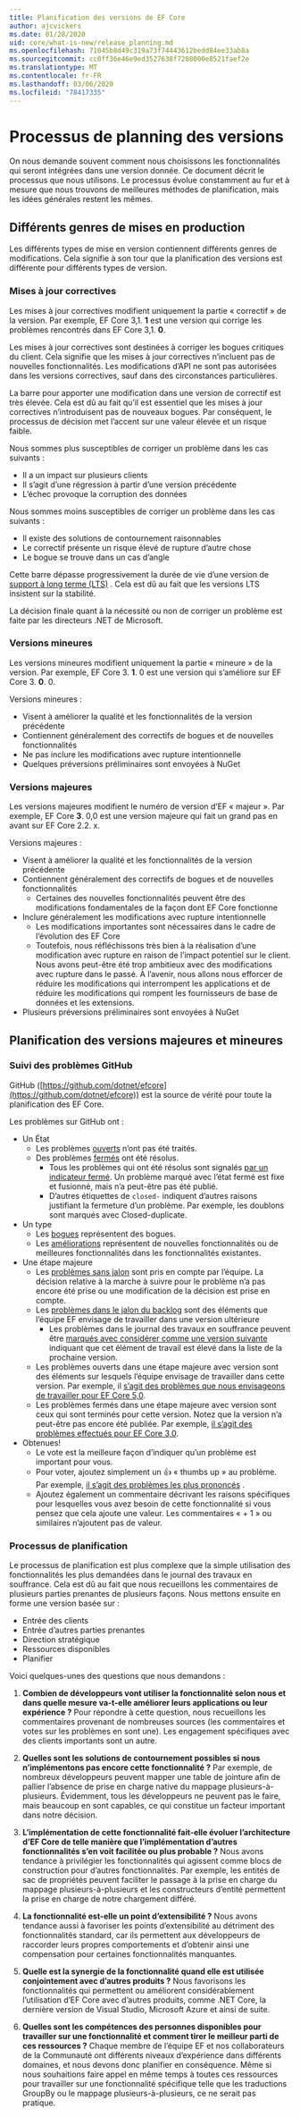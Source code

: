 ```yaml
---
title: Planification des versions de EF Core
author: ajcvickers
ms.date: 01/28/2020
uid: core/what-is-new/release_planning.md
ms.openlocfilehash: 71045b8d49c319a73f74443612bedd84ee33ab8a
ms.sourcegitcommit: cc0ff36e46e9ed3527638f7208000e8521faef2e
ms.translationtype: MT
ms.contentlocale: fr-FR
ms.lasthandoff: 03/06/2020
ms.locfileid: "78417335"
---
```

# <a name="release-planning-process"></a>Processus de planning des versions

On nous demande souvent comment nous choisissons les fonctionnalités qui seront intégrées dans une version donnée.
Ce document décrit le processus que nous utilisons.
Le processus évolue constamment au fur et à mesure que nous trouvons de meilleures méthodes de planification, mais les idées générales restent les mêmes.

## <a name="different-kinds-of-releases"></a>Différents genres de mises en production

Les différents types de mise en version contiennent différents genres de modifications.
Cela signifie à son tour que la planification des versions est différente pour différents types de version.

### <a name="patch-releases"></a>Mises à jour correctives

Les mises à jour correctives modifient uniquement la partie « correctif » de la version.
Par exemple, EF Core 3,1. **1** est une version qui corrige les problèmes rencontrés dans EF Core 3,1. **0**.

Les mises à jour correctives sont destinées à corriger les bogues critiques du client.
Cela signifie que les mises à jour correctives n’incluent pas de nouvelles fonctionnalités.
Les modifications d’API ne sont pas autorisées dans les versions correctives, sauf dans des circonstances particulières.

La barre pour apporter une modification dans une version de correctif est très élevée.
Cela est dû au fait qu’il est essentiel que les mises à jour correctives n’introduisent pas de nouveaux bogues.
Par conséquent, le processus de décision met l’accent sur une valeur élevée et un risque faible.

Nous sommes plus susceptibles de corriger un problème dans les cas suivants :
  * Il a un impact sur plusieurs clients
  * Il s’agit d’une régression à partir d’une version précédente
  * L’échec provoque la corruption des données

Nous sommes moins susceptibles de corriger un problème dans les cas suivants :
  * Il existe des solutions de contournement raisonnables
  * Le correctif présente un risque élevé de rupture d’autre chose
  * Le bogue se trouve dans un cas d’angle

Cette barre dépasse progressivement la durée de vie d’une version de [support à long terme (LTS)](https://dotnet.microsoft.com/platform/support/policy/dotnet-core) . Cela est dû au fait que les versions LTS insistent sur la stabilité.

La décision finale quant à la nécessité ou non de corriger un problème est faite par les directeurs .NET de Microsoft.

### <a name="minor-releases"></a>Versions mineures

Les versions mineures modifient uniquement la partie « mineure » de la version.
Par exemple, EF Core 3. **1**. 0 est une version qui s’améliore sur EF Core 3. **0**. 0.

Versions mineures :
* Visent à améliorer la qualité et les fonctionnalités de la version précédente
* Contiennent généralement des correctifs de bogues et de nouvelles fonctionnalités
* Ne pas inclure les modifications avec rupture intentionnelle
* Quelques préversions préliminaires sont envoyées à NuGet

### <a name="major-releases"></a>Versions majeures

Les versions majeures modifient le numéro de version d’EF « majeur ».
Par exemple, EF Core **3**. 0,0 est une version majeure qui fait un grand pas en avant sur EF Core 2.2. x.

Versions majeures :
* Visent à améliorer la qualité et les fonctionnalités de la version précédente
* Contiennent généralement des correctifs de bogues et de nouvelles fonctionnalités
  * Certaines des nouvelles fonctionnalités peuvent être des modifications fondamentales de la façon dont EF Core fonctionne
* Inclure généralement les modifications avec rupture intentionnelle
  * Les modifications importantes sont nécessaires dans le cadre de l’évolution des EF Core
  * Toutefois, nous réfléchissons très bien à la réalisation d’une modification avec rupture en raison de l’impact potentiel sur le client. Nous avons peut-être été trop ambitieux avec des modifications avec rupture dans le passé. À l’avenir, nous allons nous efforcer de réduire les modifications qui interrompent les applications et de réduire les modifications qui rompent les fournisseurs de base de données et les extensions.
* Plusieurs préversions préliminaires sont envoyées à NuGet

## <a name="planning-for-majorminor-releases"></a>Planification des versions majeures et mineures

### <a name="github-issue-tracking"></a>Suivi des problèmes GitHub

GitHub ([https://github.com/dotnet/efcore](https://github.com/dotnet/efcore)) est la source de vérité pour toute la planification des EF Core.

Les problèmes sur GitHub ont :

* Un État
  * Les problèmes [ouverts](https://github.com/dotnet/efcore/issues) n’ont pas été traités.
  * Des problèmes [fermés](https://github.com/dotnet/efcore/issues?q=is%3Aissue+is%3Aclosed) ont été résolus.
    * Tous les problèmes qui ont été résolus sont signalés [par un indicateur fermé](https://github.com/dotnet/efcore/issues?q=is%3Aissue+label%3Aclosed-fixed+is%3Aclosed). Un problème marqué avec l’état fermé est fixe et fusionné, mais n’a peut-être pas été publié.
    * D’autres étiquettes de `closed-` indiquent d’autres raisons justifiant la fermeture d’un problème. Par exemple, les doublons sont marqués avec Closed-duplicate.
* Un type
  * Les [bogues](https://github.com/dotnet/efcore/issues?q=is%3Aissue+is%3Aopen+label%3Atype-bug) représentent des bogues.
  * Les [améliorations](https://github.com/dotnet/efcore/issues?q=is%3Aissue+is%3Aopen+label%3Atype-enhancement) représentent de nouvelles fonctionnalités ou de meilleures fonctionnalités dans les fonctionnalités existantes.
* Une étape majeure
  * Les [problèmes sans jalon](https://github.com/dotnet/efcore/issues?q=is%3Aopen+is%3Aissue+no%3Amilestone) sont pris en compte par l’équipe. La décision relative à la marche à suivre pour le problème n’a pas encore été prise ou une modification de la décision est prise en compte.
  * Les [problèmes dans le jalon du backlog](https://github.com/dotnet/efcore/issues?q=is%3Aopen+is%3Aissue+milestone%3ABacklog) sont des éléments que l’équipe EF envisage de travailler dans une version ultérieure
    * Les problèmes dans le journal des travaux en souffrance peuvent être [marqués avec considérer comme une version suivante](https://github.com/dotnet/efcore/issues?q=is%3Aissue+is%3Aopen+label%3Aconsider-for-next-release) indiquant que cet élément de travail est élevé dans la liste de la prochaine version.
  * Les problèmes ouverts dans une étape majeure avec version sont des éléments sur lesquels l’équipe envisage de travailler dans cette version. Par exemple, il [s’agit des problèmes que nous envisageons de travailler pour EF Core 5,0](https://github.com/dotnet/efcore/issues?q=is%3Aopen+is%3Aissue+milestone%3A5.0.0).
  * Les problèmes fermés dans une étape majeure avec version sont ceux qui sont terminés pour cette version. Notez que la version n’a peut-être pas encore été publiée. Par exemple, [il s’agit des problèmes effectués pour EF Core 3,0](https://github.com/dotnet/efcore/issues?q=is%3Aissue+milestone%3A3.0.0+is%3Aclosed).
* Obtenues!
  * Le vote est la meilleure façon d’indiquer qu’un problème est important pour vous.
  * Pour voter, ajoutez simplement un 👍 « thumbs up » au problème. Par exemple, [il s’agit des problèmes les plus prononcés](https://github.com/dotnet/efcore/issues?q=is%3Aissue+is%3Aopen+sort%3Areactions-%2B1-desc) .
  * Ajoutez également un commentaire décrivant les raisons spécifiques pour lesquelles vous avez besoin de cette fonctionnalité si vous pensez que cela ajoute une valeur. Les commentaires « + 1 » ou similaires n’ajoutent pas de valeur.

### <a name="the-planning-process"></a>Processus de planification

Le processus de planification est plus complexe que la simple utilisation des fonctionnalités les plus demandées dans le journal des travaux en souffrance.
Cela est dû au fait que nous recueillons les commentaires de plusieurs parties prenantes de plusieurs façons.
Nous mettons ensuite en forme une version basée sur :

* Entrée des clients
* Entrée d’autres parties prenantes
* Direction stratégique
* Ressources disponibles
* Planifier

Voici quelques-unes des questions que nous demandons :

1. **Combien de développeurs vont utiliser la fonctionnalité selon nous et dans quelle mesure va-t-elle améliorer leurs applications ou leur expérience ?** Pour répondre à cette question, nous recueillons les commentaires provenant de nombreuses sources (les commentaires et votes sur les problèmes en sont une). Les engagement spécifiques avec des clients importants sont un autre.

2. **Quelles sont les solutions de contournement possibles si nous n’implémentons pas encore cette fonctionnalité ?** Par exemple, de nombreux développeurs peuvent mapper une table de jointure afin de pallier l’absence de prise en charge native du mappage plusieurs-à-plusieurs. Évidemment, tous les développeurs ne peuvent pas le faire, mais beaucoup en sont capables, ce qui constitue un facteur important dans notre décision.

3. **L’implémentation de cette fonctionnalité fait-elle évoluer l’architecture d’EF Core de telle manière que l’implémentation d’autres fonctionnalités s’en voit facilitée ou plus probable ?** Nous avons tendance à privilégier les fonctionnalités qui agissent comme blocs de construction pour d’autres fonctionnalités. Par exemple, les entités de sac de propriétés peuvent faciliter le passage à la prise en charge du mappage plusieurs-à-plusieurs et les constructeurs d’entité permettent la prise en charge de notre chargement différé.

4. **La fonctionnalité est-elle un point d’extensibilité ?** Nous avons tendance aussi à favoriser les points d’extensibilité au détriment des fonctionnalités standard, car ils permettent aux développeurs de raccorder leurs propres comportements et d’obtenir ainsi une compensation pour certaines fonctionnalités manquantes.

5. **Quelle est la synergie de la fonctionnalité quand elle est utilisée conjointement avec d’autres produits ?** Nous favorisons les fonctionnalités qui permettent ou améliorent considérablement l’utilisation d’EF Core avec d’autres produits, comme .NET Core, la dernière version de Visual Studio, Microsoft Azure et ainsi de suite.

6. **Quelles sont les compétences des personnes disponibles pour travailler sur une fonctionnalité et comment tirer le meilleur parti de ces ressources ?** Chaque membre de l’équipe EF et nos collaborateurs de la Communauté ont différents niveaux d’expérience dans différents domaines, et nous devons donc planifier en conséquence. Même si nous souhaitions faire appel en même temps à toutes ces ressources pour travailler sur une fonctionnalité spécifique telle que les traductions GroupBy ou le mappage plusieurs-à-plusieurs, ce ne serait pas pratique.
